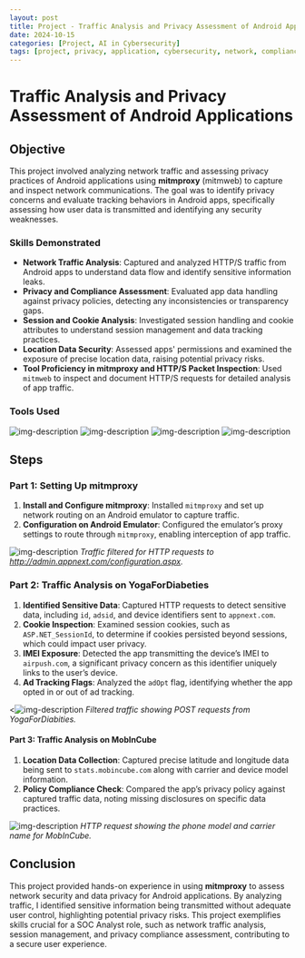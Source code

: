 ```yaml
---
layout: post
title: Project - Traffic Analysis and Privacy Assessment of Android Applications
date: 2024-10-15
categories: [Project, AI in Cybersecurity]
tags: [project, privacy, application, cybersecurity, network, compliance-assessment, cookie, data-security]
---
```



# Traffic Analysis and Privacy Assessment of Android Applications


## Objective
This project involved analyzing network traffic and assessing privacy practices of Android applications using **mitmproxy** (mitmweb) to capture and inspect network communications. The goal was to identify privacy concerns and evaluate tracking behaviors in Android apps, specifically assessing how user data is transmitted and identifying any security weaknesses.

### Skills Demonstrated
- **Network Traffic Analysis**: Captured and analyzed HTTP/S traffic from Android apps to understand data flow and identify sensitive information leaks.
- **Privacy and Compliance Assessment**: Evaluated app data handling against privacy policies, detecting any inconsistencies or transparency gaps.
- **Session and Cookie Analysis**: Investigated session handling and cookie attributes to understand session management and data tracking practices.
- **Location Data Security**: Assessed apps' permissions and examined the exposure of precise location data, raising potential privacy risks.
- **Tool Proficiency in mitmproxy and HTTP/S Packet Inspection**: Used `mitmweb` to inspect and document HTTP/S requests for detailed analysis of app traffic.

### Tools Used
<div>
    
![img-description](https://img.shields.io/badge/-mitmproxy-4CAF50?style=for-the-badge&logo=mitmproxy&logoColor=white)
![img-description](https://img.shields.io/badge/-Python-3776AB?style=for-the-badge&logo=Python&logoColor=white)
![img-description](https://img.shields.io/badge/-Android%20Emulator-3DDC84?style=for-the-badge&logo=Android&logoColor=white")
![img-description](https://img.shields.io/badge/-Chrome-4285F4?style=for-the-badge&logo=GoogleChrome&logoColor=white")
</div>


## Steps

### Part 1: Setting Up mitmproxy
1. **Install and Configure mitmproxy**: Installed `mitmproxy` and set up network routing on an Android emulator to capture traffic.
2. **Configuration on Android Emulator**: Configured the emulator’s proxy settings to route through `mitmproxy`, enabling interception of app traffic.

![img-description](https://github.com/user-attachments/assets/19a1faac-f478-4125-9727-14b6a5dc970d)
_Traffic filtered for HTTP requests to http://admin.appnext.com/configuration.aspx._

### Part 2: Traffic Analysis on **YogaForDiabeties**
1. **Identified Sensitive Data**: Captured HTTP requests to detect sensitive data, including `id`, `adsid`, and device identifiers sent to `appnext.com`.
2. **Cookie Inspection**: Examined session cookies, such as `ASP.NET_SessionId`, to determine if cookies persisted beyond sessions, which could impact user privacy.
3. **IMEI Exposure**: Detected the app transmitting the device’s IMEI to `airpush.com`, a significant privacy concern as this identifier uniquely links to the user’s device.
4. **Ad Tracking Flags**: Analyzed the `adOpt` flag, identifying whether the app opted in or out of ad tracking.

<![img-description](https://github.com/user-attachments/assets/bc8ba044-d028-4bae-8e25-eca93a7c6f98)
_Filtered traffic showing POST requests from YogaForDiabities._

#### Part 3: Traffic Analysis on **MobInCube**
1. **Location Data Collection**: Captured precise latitude and longitude data being sent to `stats.mobincube.com` along with carrier and device model information.
2. **Policy Compliance Check**: Compared the app’s privacy policy against captured traffic data, noting missing disclosures on specific data practices.

![img-description](https://github.com/user-attachments/assets/e82a398b-6bf7-4174-8dd4-4aaf40009f37)
_HTTP request showing the phone model and carrier name for MobInCube._


## Conclusion
This project provided hands-on experience in using **mitmproxy** to assess network security and data privacy for Android applications. By analyzing traffic, I identified sensitive information being transmitted without adequate user control, highlighting potential privacy risks. This project exemplifies skills crucial for a SOC Analyst role, such as network traffic analysis, session management, and privacy compliance assessment, contributing to a secure user experience.


